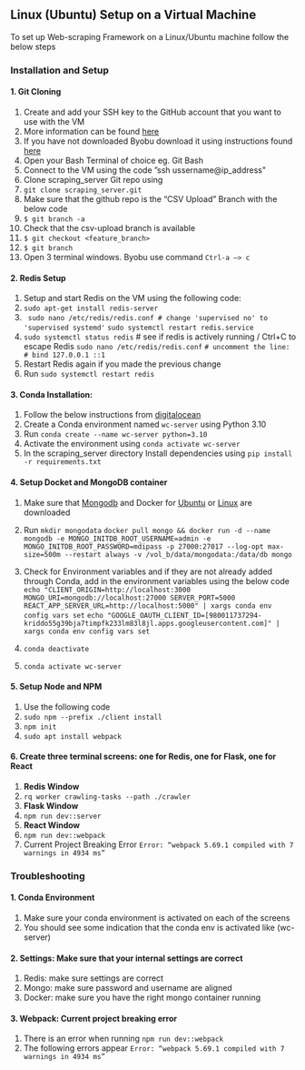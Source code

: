 ## Linux (Ubuntu) Setup on a Virtual Machine
To set up Web-scraping Framework on a Linux/Ubuntu machine follow the below steps
### Installation and Setup
#### 1. Git Cloning
1.  Create and add your SSH key to the GitHub account that you want to use with the VM
2.  More information can be found [here](https://docs.github.com/en/authentication/connecting-to-github-with-ssh/adding-a-new-ssh-key-to-your-github-account)
3.  If you have not downloaded Byobu download it using instructions found [here](https://www.byobu.org/downloads)
4.  Open your Bash Terminal of choice eg. Git Bash
5.  Connect to the VM using the code ”ssh ussername@ip_address"   
6.  Clone scraping_server Git repo using
7.  `git clone scraping_server.git`
8.  Make sure that the github repo is the “CSV Upload” Branch with the below code
9.  `$ git branch -a`
10.  Check that the csv-upload branch is available
11.  `$ git checkout <feature_branch>`
12. `$ git branch`
1.  Open 3 terminal windows. Byobu use command `Ctrl-a —> c`  
#### 2. Redis Setup
1.  Setup and start Redis on the VM using the following code:
2. `sudo apt-get install redis-server`
3. ` sudo nano /etc/redis/redis.conf # change 'supervised no' to 'supervised systemd'`
`sudo systemctl restart redis.service`
4. `sudo systemctl status redis` # see if redis is actively running / Ctrl+C to escape Redis
`sudo nano /etc/redis/redis.conf`
`# uncomment the line: # bind 127.0.0.1 ::1`
9.  Restart Redis again if you made the previous change
10.  Run `sudo systemctl restart redis`
#### 3. Conda Installation:
1. Follow the below instructions from [digitalocean](https://www.digitalocean.com/community/tutorials/how-to-install-the-anaconda-python-distribution-on-ubuntu-22-04)
2.  Create a Conda environment named `wc-server` using Python 3.10   
3.  Run `conda create --name wc-server python=3.10`
4.  Activate the environment using `conda activate wc-server`
17.  In the scraping_server directory Install dependencies using `pip install -r requirements.txt`

#### 4. Setup Docket and MongoDB container
1. Make sure that [Mongodb](https://www.mongodb.com/docs/manual/administration/install-on-linux/) and Docker for [Ubuntu](https://docs.docker.com/engine/install/ubuntu/) or [Linux](https://docs.docker.com/desktop/install/linux-install/) are downloaded
2.  Run `mkdir mongodata`
`docker pull mongo && docker run -d --name mongodb -e MONGO_INITDB_ROOT_USERNAME=admin -e MONGO_INITDB_ROOT_PASSWORD=mdipass -p 27000:27017 --log-opt max-size=500m --restart always -v /vol_b/data/mongodata:/data/db mongo`
3.  Check for Environment variables and if they are not already added through Conda, add in the environment variables using the below code
`echo "CLIENT_ORIGIN=http://localhost:3000 MONGO_URI=mongodb://localhost:27000 SERVER_PORT=5000 REACT_APP_SERVER_URL=http://localhost:5000" | xargs conda env config vars set`
`echo "GOOGLE_OAUTH_CLIENT_ID=[980011737294-kriddo55g39bja7timpfk233lm83l8jl.apps.googleusercontent.com]" | xargs conda env config vars set`   
 
4.  `conda deactivate`
5.  `conda activate wc-server`
#### 5. Setup Node and NPM
1. Use the following code 
2.  `sudo npm --prefix ./client install`    
3.  `npm init`
4.  `sudo apt install webpack`
    
#### 6. Create three terminal screens: one for Redis, one for Flask, one for React
1.  **Redis Window**
2.  `rq worker crawling-tasks --path ./crawler`
3.  **Flask Window**
4.  `npm run dev::server`
5.  **React Window**
6. `npm run dev::webpack`
7. Current Project Breaking Error `Error: “webpack 5.69.1 compiled with 7 warnings in 4934 ms”`
    

### Troubleshooting
#### 1. Conda Environment
1.  Make sure your conda environment is activated on each of the screens
2.  You should see some indication that the conda env is activated like (wc-server)
    

#### 2. Settings: Make sure that your internal settings are correct
1.  Redis: make sure settings are correct
2.  Mongo: make sure password and username are aligned
3.  Docker: make sure you have the right mongo container running

#### 3. Webpack: Current project breaking error
1. There is an error when running `npm run dev::webpack`
7. The following errors appear  `Error: “webpack 5.69.1 compiled with 7 warnings in 4934 ms”`
